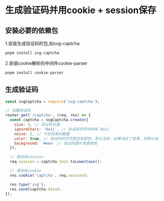 # 生成验证码并用cookie + session保存

## 安装必要的依赖包

1.安装生成验证码的包,如svg-captcha

```js
pnpm install svg-captcha
```

2.安装cookie解析的中间件cookie-parser

```js
pnpm install cookie-parser
```

## 生成验证码

```js
const svgCaptcha = require('svg-captcha');

// 创建验证码
router.get('/captcha', (req, res) => {  
  const captcha = svgCaptcha.create({
    size: 4, // 验证码长度
    ignoreChars: '0o1i', // 验证码字符中排除 0o1i
    noise: 2, // 干扰线条的数量
    color: true, // 验证码的字符是否有颜色，默认没有，如果设定了背景，则默认有
    background: '#eee' // 验证码图片背景颜色
  });

  // 保存到session
  req.session = captcha.text.toLowerCase(); 

  // 保存到cookie
  res.cookie('captcha', req.session); 

  res.type('svg');
  res.send(captcha.data);
});
```
